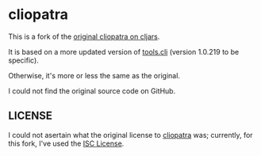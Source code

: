 # cliopatra

This is a fork of the [original cliopatra on cljars][0].

It is based on a more updated version of [tools.cli][1] (version 1.0.219 to be specific).

Otherwise, it's more or less the same as the original.  

I could not find the original source code on GitHub.

## LICENSE

I could not asertain what the original license to [cliopatra][0] was; currently, for this fork, I've used the [ISC License][2].

[0]: https://clojars.org/narkisr/cliopatra
[1]: https://github.com/clojure/tools.cli
[2]: https://choosealicense.com/licenses/isc/
